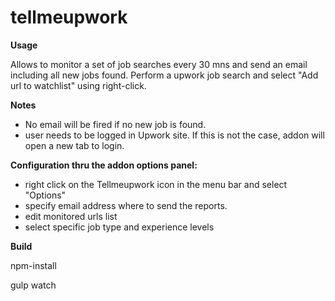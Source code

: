 # tellmeupwork

**Usage**

Allows to monitor a set of job searches every 30 mns and send an email including all new jobs found.
Perform a upwork job search and select "Add url to watchlist" using right-click.

**Notes**

- No email will be fired if no new job is found.
- user needs to be logged in Upwork site. If this is not the case, addon will open a new tab to login.

**Configuration thru the addon options panel:**
- right click on the Tellmeupwork icon in the menu bar and select "Options"
- specify email address where to send the reports.
- edit monitored urls list
- select specific job type and experience levels

**Build**

npm-install

gulp watch

